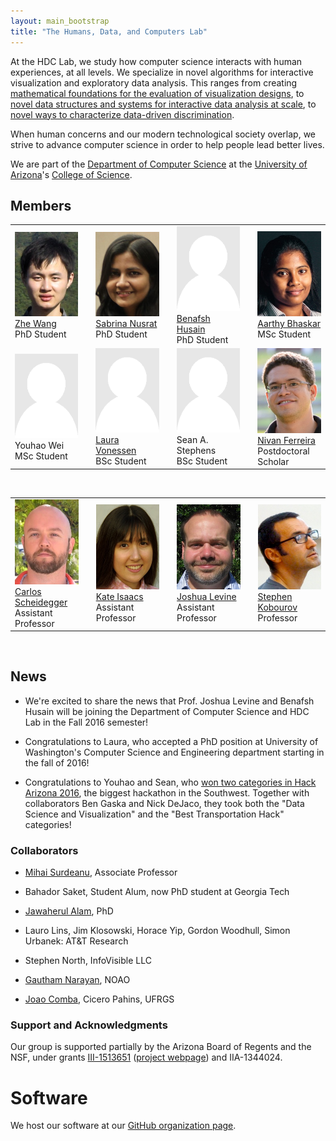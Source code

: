 ```yaml
---
layout: main_bootstrap
title: "The Humans, Data, and Computers Lab"
---
```


At the HDC Lab, we study how computer science interacts with human
experiences, at all levels. We specialize in novel algorithms for
interactive visualization and exploratory data analysis. This ranges
from creating
[mathematical foundations for the evaluation of visualization designs](http://algebraicvis.net),
to
[novel data structures and systems for interactive data analysis at scale](http://nanocubes.net),
to
[novel ways to characterize data-driven discrimination](http://fairness.haverford.edu).

When human concerns and our modern technological society overlap, we
strive to advance computer science in order to help people lead better lives.

We are part of the
[Department of Computer Science](http://www.cs.arizona.edu) at the
[University of Arizona](http://www.arizona.edu)'s
[College of Science](http://cos.arizona.edu/).

## Members

<table width="98%">
<tr><td width="23%"><img src="headshots/zhe.jpg" alt="Zhe Wang"><br><a href="http://www.z-wang.com">Zhe Wang</a><br>PhD Student</td>
    <td width="2%"></td>
    <td width="23%"><img src="headshots/sabrinanusrat.jpg" alt="Sabrina Nusrat"><br><a href="http://www.cs.arizona.edu/~sabrinanusrat/">Sabrina Nusrat</a><br>PhD Student</td>
	<td width="2%"></td>
    <td width="23%"><img src="headshots/placeholder.png" alt="Benafsh Husain"><br><a href="#">Benafsh Husain</a><br>PhD Student</td>
    <td width="2%"></td>
	<td width="23%"><img src="headshots/aarthysb.jpg" alt="Aarthy Bhaskar"><br><a href="http://aarthysb.com">Aarthy Bhaskar</a><br>MSc Student</td>
</tr>
<tr><td width="23%"><img src="headshots/placeholder.png" alt="Youhao Wei"><br>Youhao Wei<br>MSc Student</td>
    <td width="2%"></td>
	<td width="23%"><img src="headshots/placeholder.png" alt="Laura Souza Vonessen"><br><a href="#">Laura Vonessen</a><br>BSc Student</td>
    <td width="2%"></td>
    <td width="23%"><img src="headshots/placeholder.png" alt="Sean A. Stephens"><br>Sean A. Stephens<br>BSc Student</td>
    <td width="2%"></td>
	<td width="23%"><img src="headshots/nivan.jpg" alt="Nivan Ferreira"><br><a href="http://www.cs.arizona.edu/~nivanferreira">Nivan Ferreira</a><br>Postdoctoral Scholar</td>
</tr>
</table>
<br>

<table width="98%">
<tr><td width="23%"><img src="headshots/cscheid.jpg" alt="Carlos Scheidegger"><br><a href="http://cscheid.net">Carlos Scheidegger</a><br>Assistant Professor</td>
    <td width="2%"></td>
    <td width="23%"><img src="headshots/kisaacs.jpg" alt="Kate Isaacs"><br><a href="#">Kate Isaacs</a><br>Assistant Professor</td>
    <td width="2%"></td>
    <td width="23%"><img src="headshots/josh.jpg" alt="Joshua Levine"><br><a href="#">Joshua Levine</a><br>Assistant Professor</td>
    <td width="2%"></td>
    <td width="23%"><img src="headshots/skobourov.jpg" alt="Stephen Kobourov"><br><a href="http://www.cs.arizona.edu/~kobourov">Stephen Kobourov</a><br>Professor</td>
</tr>
</table>
<br>

## News

* We're excited to share the news that Prof. Joshua Levine and Benafsh
  Husain will be joining the Department of Computer Science and HDC
  Lab in the Fall 2016 semester!

* Congratulations to Laura, who accepted a PhD position at University
  of Washington's Computer Science and Engineering department starting
  in the fall of 2016!

* Congratulations to Youhao and Sean, who
  [won two categories in Hack Arizona 2016](http://hackarizona.org/winners/),
  the biggest hackathon in the Southwest. Together with collaborators
  Ben Gaska and Nick DeJaco, they took both the "Data Science and
  Visualization" and the "Best Transportation Hack" categories!

### Collaborators

* [Mihai Surdeanu](http://www.surdeanu.info/mihai/), Associate Professor

* Bahador Saket, Student Alum, now PhD student at Georgia Tech

* [Jawaherul Alam](http://www.cs.arizona.edu/~mjalam/), PhD

* Lauro Lins, Jim Klosowski, Horace Yip, Gordon Woodhull, Simon Urbanek: AT&T Research
  
* Stephen North, InfoVisible LLC

* [Gautham Narayan](http://ast.noao.edu/about/people/narayan), NOAO

* [Joao Comba](http://www.inf.ufrgs.br/~comba/), Cicero Pahins, UFRGS

### Support and Acknowledgments

Our group is supported partially by the Arizona Board of Regents and
the NSF, under grants
[III-1513651](http://www.nsf.gov/awardsearch/showAward?AWD_ID=1513651)
([project webpage](http://www.sci.utah.edu/~beiwang/networktdav/networktdav.html))
and IIA-1344024.

# Software

We host our software at our [GitHub organization page](http://github.com/hdc-arizona/).
